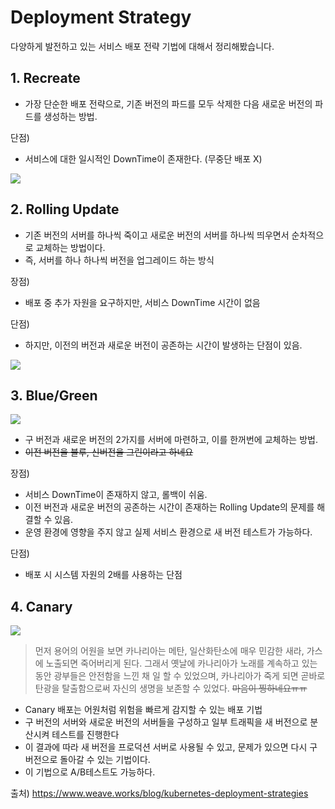 # Deployment Strategy

다양하게 발전하고 있는 서비스 배포 전략 기법에 대해서 정리해봤습니다.

## 1. Recreate

- 가장 단순한 배포 전략으로, 기존 버전의 파드를 모두 삭제한 다음 새로운 버전의 파드를 생성하는 방법.

단점)

- 서비스에 대한 일시적인 DownTime이 존재한다. (무중단 배포 X)

<img src ="https://images.contentstack.io/v3/assets/blt300387d93dabf50e/blt2bcee413a9844e96/5ccb571c43283e8d640ed147/recreate-deployment-ww.png">

## 2. Rolling Update

- 기존 버전의 서버를 하나씩 죽이고 새로운 버전의 서버를 하나씩 띄우면서 순차적으로 교체하는 방법이다.
- 즉, 서버를 하나 하나씩 버전을 업그레이드 하는 방식

장점)

- 배포 중 추가 자원을 요구하지만, 서비스 DownTime 시간이 없음

단점)

- 하지만, 이전의 버전과 새로운 버전이 공존하는 시간이 발생하는 단점이 있음.

<img src ="https://images.contentstack.io/v3/assets/blt300387d93dabf50e/blt6743d826f9bc314f/5ccb56f2887e04ba691710fa/rolling-deployment-ww.png">

## 3. Blue/Green

<img src ="https://images.contentstack.io/v3/assets/blt300387d93dabf50e/blt3bd39fbb7a30f3f6/5ccb574ce8ec6ef265db8001/blue-green-deployment-ww.png">

- 구 버전과 새로운 버전의 2가지를 서버에 마련하고, 이를 한꺼번에 교체하는 방법.
- ~~이전 버전을 블루, 신버전을 그린이라고 하네요~~

장점)

- 서비스 DownTime이 존재하지 않고, 롤백이 쉬움.
- 이전 버전과 새로운 버전의 공존하는 시간이 존재하는 Rolling Update의 문제를 해결할 수 있음.
- 운영 환경에 영향을 주지 않고 실제 서비스 환경으로 새 버전 테스트가 가능하다.

단점)

- 배포 시 시스템 자원의 2배를 사용하는 단점

## 4. Canary

<img src="https://images.contentstack.io/v3/assets/blt300387d93dabf50e/blt1942369a1c20bf82/5ccb56d2683c75ef6553878b/canary-deployment-ww.png">

> 먼저 용어의 어원을 보면 카나리아는 메탄, 일산화탄소에 매우 민감한 새라, 가스에 노출되면 죽어버리게 된다. 그래서 옛날에 카나리아가 노래를 계속하고 있는 동안 광부들은 안전함을 느낀 채 일 할 수 있었으며, 카나리아가 죽게 되면 곧바로 탄광을 탈출함으로써 자신의 생명을 보존할 수 있었다. ~~마음이 찡하네요ㅠㅠ~~

- Canary 배포는 어원처럼 위험을 빠르게 감지할 수 있는 배포 기법
- 구 버전의 서버와 새로운 버전의 서버들을 구성하고 일부 트래픽을 새 버전으로 분산시켜 테스트를 진행한다
- 이 결과에 따라 새 버전을 프로덕션 서버로 사용될 수 있고, 문제가 있으면 다시 구버전으로 돌아갈 수 있는 기법이다.
- 이 기법으로 A/B테스트도 가능하다.

출처) https://www.weave.works/blog/kubernetes-deployment-strategies
